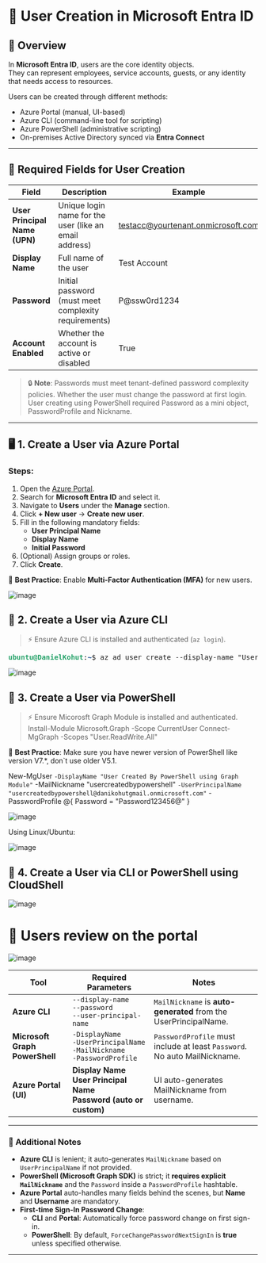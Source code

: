 # 👤 User Creation in Microsoft Entra ID

## 🧾 Overview

In **Microsoft Entra ID**, users are the core identity objects.  
They can represent employees, service accounts, guests, or any identity that needs access to resources.

Users can be created through different methods:
- Azure Portal (manual, UI-based)
- Azure CLI (command-line tool for scripting)
- Azure PowerShell (administrative scripting)
- On-premises Active Directory synced via **Entra Connect**

---

## 🔑 Required Fields for User Creation

| Field | Description | Example |
|------|-------------|---------|
| **User Principal Name (UPN)** | Unique login name for the user (like an email address) | testacc@yourtenant.onmicrosoft.com |
| **Display Name** | Full name of the user | Test Account |
| **Password** | Initial password (must meet complexity requirements) | P@ssw0rd1234 |
| **Account Enabled** | Whether the account is active or disabled | True |

> 🔒 **Note**: Passwords must meet tenant-defined password complexity policies. Whether the user must change the password at first login.
> User creating using PowerShell required Password as a mini object, PasswordProfile and Nickname.

---

## 🖥️ 1. Create a User via **Azure Portal**

### Steps:
1. Open the [Azure Portal](https://portal.azure.com/).
2. Search for **Microsoft Entra ID** and select it.
3. Navigate to **Users** under the **Manage** section.
4. Click **+ New user** → **Create new user**.
5. Fill in the following mandatory fields:
   - **User Principal Name**
   - **Display Name**
   - **Initial Password**
6. (Optional) Assign groups or roles.
7. Click **Create**.

📝 **Best Practice**: Enable **Multi-Factor Authentication (MFA)** for new users.

![image](https://github.com/user-attachments/assets/14bc2bea-cae1-4d94-9763-44a96002bb7d)

## 🔧 2. Create a User via **Azure CLI**

> ⚡️ Ensure Azure CLI is installed and authenticated (`az login`).

<pre><font color="#26A269"><b>ubuntu@DanielKohut</b></font>:<font color="#12488B"><b>~</b></font>$ az ad user create --display-name &quot;User Created By CLI&quot; --password Password12345@ --user-principal-name usercreatedbycli@danikohutgmail.onmicrosoft.com
</pre>

![image](https://github.com/user-attachments/assets/e899ddf8-5ecd-4355-8b93-1d29cbcc9827)

## 🔧 3. Create a User via **PowerShell**

> ⚡️ Ensure Micorosft Graph Module is installed and authenticated.
> Install-Module Microsoft.Graph -Scope CurrentUser
> Connect-MgGraph -Scopes "User.ReadWrite.All"

📝 **Best Practice**: Make sure you have newer version of PowerShell like version V7.*, don`t use older V5.1.

New-MgUser `
  -DisplayName "User Created By PowerShell using Graph Module" `
  -MailNickname "usercreatedbypowershell" `
  -UserPrincipalName "usercreatedbypowershell@danikohutgmail.onmicrosoft.com" `
  -PasswordProfile @{
      Password = "Password123456@"
    }

![image](https://github.com/user-attachments/assets/ef280d1f-1a57-4c70-92fc-d4bb7b19a508)

Using Linux/Ubuntu:

![image](https://github.com/user-attachments/assets/82ae2564-dd5a-4527-9fde-3b853a6f1a83)

## 🔧 4. Create a User via **CLI or PowerShell using CloudShell**

![image](https://github.com/user-attachments/assets/46c0bb44-4c91-4cd4-91ff-aeca051e05b4)

# 👤 Users review on the portal

![image](https://github.com/user-attachments/assets/d5cc0b0f-ed6a-4b02-883e-575bbcf6d16a)

| **Tool**                  | **Required Parameters**                                                                 | **Notes**                                                                 |
|----------------------------|----------------------------------------------------------------------------------------|---------------------------------------------------------------------------|
| **Azure CLI**              | `--display-name`<br>`--password`<br>`--user-principal-name`                              | `MailNickname` is **auto-generated** from the UserPrincipalName.          |
| **Microsoft Graph PowerShell** | `-DisplayName`<br>`-UserPrincipalName`<br>`-MailNickname`<br>`-PasswordProfile`             | `PasswordProfile` must include at least `Password`. No auto MailNickname. |
| **Azure Portal (UI)**      | **Display Name**<br>**User Principal Name**<br>**Password (auto or custom)**                                | UI auto-generates MailNickname from username.                             |

---

### 🔹 Additional Notes
- **Azure CLI** is lenient; it auto-generates `MailNickname` based on `UserPrincipalName` if not provided.
- **PowerShell (Microsoft Graph SDK)** is strict; it **requires explicit `MailNickname`** and the `Password` inside a `PasswordProfile` hashtable.
- **Azure Portal** auto-handles many fields behind the scenes, but **Name** and **Username** are mandatory.
- **First-time Sign-In Password Change**:
  - **CLI** and **Portal**: Automatically force password change on first sign-in.
  - **PowerShell**: By default, `ForceChangePasswordNextSignIn` is **true** unless specified otherwise.

---


